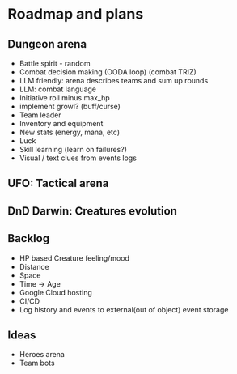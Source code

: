 # Roadmap and plans

## Dungeon arena

* Battle spirit - random
* Combat decision making (OODA loop) (combat TRIZ)
* LLM friendly: arena describes teams and sum up rounds
* LLM: combat language
* Initiative roll minus max_hp
* implement growl? (buff/curse)
* Team leader
* Inventory and equipment
* New stats (energy, mana, etc)
* Luck
* Skill learning (learn on failures?)
* Visual / text clues from events logs

## UFO: Tactical arena

## DnD Darwin: Creatures evolution

## Backlog

* HP based Creature feeling/mood
* Distance
* Space
* Time -> Age
* Google Cloud hosting
* CI/CD
* Log history and events to external(out of object) event storage

## Ideas

* Heroes arena
* Team bots
